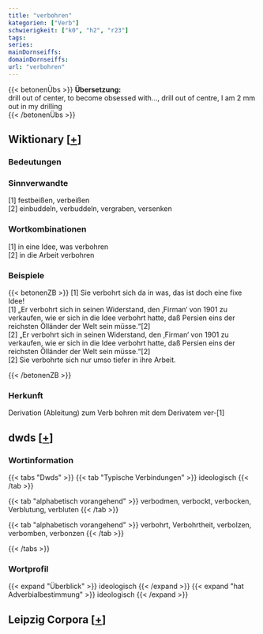 ```yaml
---
title: "verbohren"
kategorien: ["Verb"]
schwierigkeit: ["k0", "h2", "r23"]
tags:
series:
mainDornseiffs:
domainDornseiffs:
url: "verbohren"
---
```


{{< betonenÜbs >}}
**Übersetzung:**  
drill out of center, to become obsessed with..., drill out of centre, I am 2 mm out in my drilling  
{{< /betonenÜbs >}}

## Wiktionary [[+](https://de.wiktionary.org/wiki/verbohren)]

### Bedeutungen

### Sinnverwandte
[1] festbeißen, verbeißen  
[2] einbuddeln, verbuddeln, vergraben, versenken  

### Wortkombinationen
[1] in eine Idee, was verbohren  
[2] in die Arbeit verbohren  

### Beispiele
{{< betonenZB >}}
[1] Sie verbohrt sich da in was, das ist doch eine fixe Idee!  
[1] „Er verbohrt sich in seinen Widerstand, den ‚Firman‘ von 1901 zu verkaufen, wie er sich in die Idee verbohrt hatte, daß Persien eins der reichsten Ölländer der Welt sein müsse.“[2]  
[2] „Er verbohrt sich in seinen Widerstand, den ‚Firman‘ von 1901 zu verkaufen, wie er sich in die Idee verbohrt hatte, daß Persien eins der reichsten Ölländer der Welt sein müsse.“[2]  
[2] Sie verbohrte sich nur umso tiefer in ihre Arbeit.  

{{< /betonenZB >}}
### Herkunft
Derivation (Ableitung) zum Verb bohren mit dem Derivatem ver-[1]  



## dwds [[+](https://www.dwds.de/wb/verbohren)]

### Wortinformation
{{< tabs "Dwds" >}}
{{< tab "Typische Verbindungen" >}}
ideologisch
{{< /tab >}}

{{< tab "alphabetisch vorangehend" >}}
verbodmen, verbockt, verbocken, Verblutung, verbluten
{{< /tab >}}

{{< tab "alphabetisch vorangehend" >}}
verbohrt, Verbohrtheit, verbolzen, verbomben, verbonzen
{{< /tab >}}

{{< /tabs >}}

### Wortprofil
{{< expand "Überblick" >}} ideologisch {{< /expand >}}
{{< expand "hat Adverbialbestimmung" >}} ideologisch {{< /expand >}}

## Leipzig Corpora [[+](https://corpora.uni-leipzig.de/en/res?word=verbohren&corpusId=deu_newscrawl-public_2018)]

